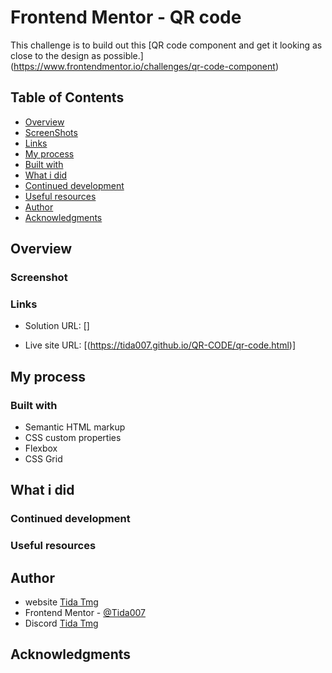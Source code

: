 # Frontend Mentor - QR code 

This challenge is to build out this [QR code component and get it looking as close to the design as possible.]
(https://www.frontendmentor.io/challenges/qr-code-component)

## Table of Contents

 - [Overview](#overview)
 - [ScreenShots](#screenshots)
 - [Links](#links)
 - [My process](#my-process)
 - [Built with](#built-with)
 - [What i did](#what-i-did)
 - [Continued development](#continued-development)
 - [Useful resources](#useful-resources)
 - [Author](#author)
 - [Acknowledgments](#acknowledgments)

 ## Overview

 ### Screenshot


### Links
- Solution URL: []

- Live site URL: [(https://tida007.github.io/QR-CODE/qr-code.html)]

## My process

### Built with

- Semantic HTML markup
- CSS custom properties
- Flexbox
- CSS Grid
<!-- - [React](https://reactjs.org/) - JS libary -->
<!-- - [Next.js](https://nextjs.org/) - React Framework -->

## What i did

### Continued development

### Useful resources

## Author 

- website [Tida Tmg](https://tida007.github.io/QR-CODE/qr-code.html)
- Frontend Mentor - [@Tida007](https://www.frontendmentor.io/profile/Tida007)
- Discord [Tida Tmg](https://discord.com/tida_tmg)

## Acknowledgments
